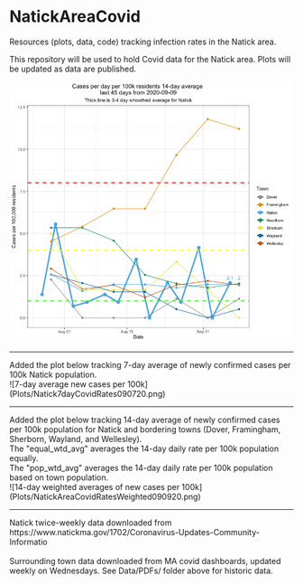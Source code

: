 # NatickAreaCovid
Resources (plots, data, code) tracking infection rates in the Natick area.

This repository will be used to hold Covid data for the Natick area. Plots will be updated as data are published. <br>

![most recent plot of cases per 100k](Plots/NatickAreaCovidRates090920.png)

<hr>
Added the plot below tracking 7-day average of newly confirmed cases per 100k Natick population.<br>
![7-day average new cases per 100k](Plots/Natick7dayCovidRates090720.png)

<hr>
Added the plot below tracking 14-day average of newly confirmed cases per 100k population for Natick and bordering towns (Dover, Framingham, Sherborn, Wayland, and Wellesley).<br>
The "equal_wtd_avg" averages the 14-day daily rate per 100k population equally.<br>
The "pop_wtd_avg" averages the 14-day daily rate per 100k population based on town population.<br>
![14-day weighted averages of new cases per 100k](Plots/NatickAreaCovidRatesWeighted090920.png)

<hr>
Natick twice-weekly data downloaded from https://www.natickma.gov/1702/Coronavirus-Updates-Community-Informatio 
<br><br>
Surrounding town data downloaded from MA covid dashboards, updated weekly on Wednesdays. See Data/PDFs/ folder above for historic data.
